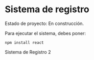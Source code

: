 <h1> Sistema de registro</h1>

Estado de proyecto: En construcción.

Para ejecutar el sistema, debes poner: 

```npm install react```

Sistema de Registro 2

